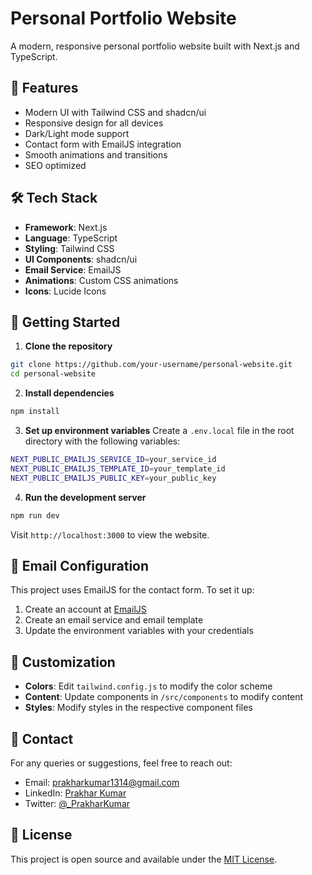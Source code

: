 # Personal Portfolio Website

A modern, responsive personal portfolio website built with Next.js and TypeScript.

## 🚀 Features

- Modern UI with Tailwind CSS and shadcn/ui
- Responsive design for all devices
- Dark/Light mode support
- Contact form with EmailJS integration
- Smooth animations and transitions
- SEO optimized

## 🛠️ Tech Stack

- **Framework**: Next.js
- **Language**: TypeScript
- **Styling**: Tailwind CSS
- **UI Components**: shadcn/ui
- **Email Service**: EmailJS
- **Animations**: Custom CSS animations
- **Icons**: Lucide Icons

## 🚀 Getting Started

1. **Clone the repository**

```bash
git clone https://github.com/your-username/personal-website.git
cd personal-website
```

2. **Install dependencies**

```bash
npm install
```

3. **Set up environment variables**
   Create a `.env.local` file in the root directory with the following variables:

```bash
NEXT_PUBLIC_EMAILJS_SERVICE_ID=your_service_id
NEXT_PUBLIC_EMAILJS_TEMPLATE_ID=your_template_id
NEXT_PUBLIC_EMAILJS_PUBLIC_KEY=your_public_key
```

4. **Run the development server**

```bash
npm run dev
```

Visit `http://localhost:3000` to view the website.

## 📧 Email Configuration

This project uses EmailJS for the contact form. To set it up:

1. Create an account at [EmailJS](https://www.emailjs.com/)
2. Create an email service and email template
3. Update the environment variables with your credentials

## 🎨 Customization

- **Colors**: Edit `tailwind.config.js` to modify the color scheme
- **Content**: Update components in `/src/components` to modify content
- **Styles**: Modify styles in the respective component files

## 📱 Contact

For any queries or suggestions, feel free to reach out:

- Email: prakharkumar1314@gmail.com
- LinkedIn: [Prakhar Kumar](https://www.linkedin.com/in/prakhar-kumar-059aa4265/)
- Twitter: [@\_PrakharKumar](https://x.com/_PrakharKumar)

## 📄 License

This project is open source and available under the [MIT License](LICENSE).

